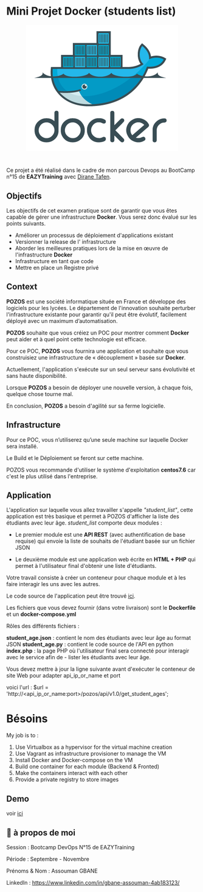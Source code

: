 # Mini Projet Docker (students list)
<div align="center">
  <img src="screenshots/docker.png"/>
</div>

#

Ce projet a été réalisé dans le cadre de mon parcous Devops au BootCamp n°15 de **EAZYTraining** avec [Dirane Tafen](https://github.com/diranetafen/).

## Objectifs
Les objectifs de cet examen pratique sont de garantir que vous êtes capable de gérer une infrastructure **Docker**.
Vous serez donc évalué sur les points suivants.

- Améliorer un processus de déploiement d'applications existant
- Versionner la release de l' infrastructure
- Aborder les meilleures pratiques lors de la mise en œuvre de l'infrastructure **Docker**
- Infrastructure en tant que code
- Mettre en place un Registre privé
## Context

**POZOS** est une société informatique située en France et développe des logiciels pour les lycées.
Le département de l'innovation souhaite perturber l'infrastructure existante pour garantir qu'il peut être évolutif, facilement déployé avec un maximum d’automatisation.

**POZOS** souhaite que vous créiez un POC pour montrer comment **Docker** peut  aider et à quel point cette technologie est efficace.

Pour ce POC, **POZOS** vous fournira une application et souhaite que vous construisiez une infrastructure de « découplement » basée sur **Docker**.

Actuellement, l'application s'exécute sur un seul serveur sans évolutivité et sans haute disponibilité.

Lorsque **POZOS** a besoin de déployer une nouvelle version, à chaque fois, quelque chose tourne mal.

En conclusion, **POZOS** a besoin d'agilité sur sa ferme logicielle.

## Infrastructure

Pour ce POC, vous n’utiliserez qu’une seule machine sur laquelle Docker sera installé.

Le Build et le Déploiement se feront sur cette machine.

POZOS vous recommande d'utiliser le système d'exploitation **centos7.6** car c'est le plus utilisé dans l'entreprise.

## Application

L'application sur laquelle vous allez travailler s'appelle *"student_list"*, cette application est très basique et permet à POZOS d'afficher la liste des étudiants avec leur âge.
*student_list* comporte deux modules :

- Le premier module est une **API REST** (avec authentification de base requise) qui envoie la liste de souhaits de l'étudiant basée sur un fichier JSON

- Le deuxième module est une application web écrite en **HTML + PHP** qui permet à l'utilisateur final d'obtenir une liste d'étudiants.

Votre travail consiste à créer un conteneur pour chaque module et à les faire interagir les uns avec les autres.

Le code source de l'application peut être trouvé [ici](https://github.com/diranetafen/student-list.git).    

Les fichiers que vous devez fournir (dans votre livraison) sont le **Dockerfile** et un **docker-compose.yml** 

Rôles des différents fichiers :

**student_age.json** : contient le nom des étudiants avec leur âge au format JSON
**student_age.py** : contient le code source de l'API en python  
**index.php** : la page PHP où l'utilisateur final sera connecté pour interagir avec le service afin de - lister les étudiants avec leur âge. 

Vous devez mettre à jour la ligne suivante avant d'exécuter le conteneur de site Web pour adapter api_ip_or_name et port

voici l'url : $url = 'http://<api_ip_or_name:port>/pozos/api/v1.0/get_student_ages';
# Bésoins

My job is to :
1) Use Virtualbox as a hypervisor for the virtual machine creation
2) Use Vagrant as infrastructure provisioner to manage the VM
3) Install Docker and Docker-compose on the VM
4) Build one container for each module (Backend & Fronted)
5) Make the containers interact with each other
6) Provide a private registry to store images

## Demo

voir [ici](https://github.com/diranetafen/student-list.git "here")


## 🚀 à propos de moi

Session           : Bootcamp DevOps N°15 de EAZYTraining

Période           : Septembre - Novembre

Prénoms & Nom : Assouman GBANE

LinkedIn          : https://www.linkedin.com/in/gbane-assouman-4ab183123/
